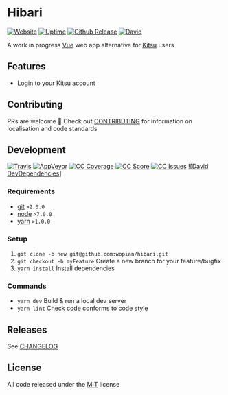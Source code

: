 # Hibari

[![Website]][1]
[![Uptime]][1]
[![Github Release]][2]
[![David]][8]

A work in progress [Vue] web app alternative for [Kitsu] users

## Features

- Login to your Kitsu account

## Contributing

PRs are welcome :tada: 
Check out [CONTRIBUTING] for information on localisation and code standards

## Development

[![Travis]][3]
[![AppVeyor]][4]
[![CC Coverage]][5]
[![CC Score]][6]
[![CC Issues]][7]
[![David DevDependencies]][9]

### Requirements

- [git] `>2.0.0`
- [node] `>7.0.0`
- [yarn] `>1.0.0`

### Setup

1. `git clone -b new git@github.com:wopian/hibari.git`
2. `git checkout -b myFeature` Create a new branch for your feature/bugfix
3. `yarn install` Install dependencies

### Commands

- `yarn dev` Build & run a local dev server
- `yarn lint` Check code conforms to code style

## Releases

See [CHANGELOG]

## License

All code released under the [MIT] license

[Vue]:https://vuejs.org
[Kitsu]:https://kitsu.io
[git]:https://git-scm.com
[node]:https://nodejs.org
[yarn]:https://yarnpkg.com

[CONTRIBUTING]:CONTRIBUTING.md
[CHANGELOG]:CHANGELOG.md
[MIT]:LICENSE.md

[Website]:https://img.shields.io/website-up-down-green-red/https/new.hibari.moe.svg?style=flat-square
[Uptime]:https://img.shields.io/uptimerobot/ratio/7/m779133970-964c0fa9a021aea415919bee.svg?style=flat-square
[GitHub Release]:https://img.shields.io/github/release/wopian/hibari.svg?style=flat-square
[David]:https://img.shields.io/david/wopian/hibari.svg?style=flat-square
[DavidD]:https://img.shields.io/david/dev/wopian/hibari.svg?style=flat-square
[Travis]:https://img.shields.io/travis/wopian/hibari/new.svg?style=flat-square&label=linux%20%26%20macOS
[AppVeyor]:https://img.shields.io/appveyor/ci/wopian/hibari/new.svg?style=flat-square&label=windows
[CC Coverage]:https://img.shields.io/codeclimate/coverage/github/wopian/hibari.svg?style=flat-square
[CC Score]:https://img.shields.io/codeclimate/github/wopian/hibari.svg?style=flat-square
[CC Issues]:https://img.shields.io/codeclimate/issues/github/wopian/hibari.svg?style=flat-square

[1]:https://new.hibari.moe
[2]:https://github.com/wopian/hibari/releases
[3]:https://travis-ci.org/wopian/hibari
[4]:https://ci.appveyor.com/project/wopian/hibari
[5]:https://codeclimate.com/github/wopian/hibari/coverage
[6]:https://codeclimate.com/github/wopian/hibari
[7]:https://codeclimate.com/github/wopian/hibari/issues
[8]:https://david-dm.org/wopian/hibari
[9]:https://david-dm.org/wopian/hibari?type=dev
